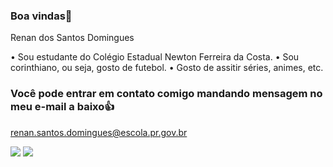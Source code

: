 ### Boa vindas👋

  Renan dos Santos Domingues

• Sou estudante do Colégio Estadual Newton Ferreira da Costa.
• Sou corinthiano, ou seja, gosto de futebol.
• Gosto de assitir séries, animes, etc.

### Você pode entrar em contato comigo mandando mensagem no meu e-mail a baixo👍
  renan.santos.domingues@escola.pr.gov.br

  ![](https://media.tenor.com/MHT4ej0V2z8AAAAM/yuri-alberto-knee-slide.gif)
  ![](https://media.tenor.com/Nwosi7M_rpYAAAAM/afham-a-train.gif) 

